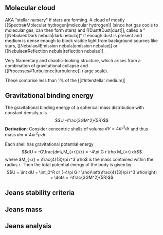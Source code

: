 ## Molecular cloud
AKA "stellar nursery" if stars are forming. A cloud of mostly [[Spectra#Molecular hydrogen|molecular hydrogen]] (since hot gas cools to molecular gas, can then form stars) and [[Dust#Dust|dust]], called a "[[Nebulae#Dark nebula|dark nebula]]" if enough dust is present and medium is dense enough to block visible light from background sources like stars, [[Nebulae#Emission nebula|emission nebulae]] or [[Nebulae#Reflection nebula|reflection nebulae]]. 

Very filamentary and chaotic-looking structure, which arises from a combination of gravitational collapse and [[Processes#Turbulence|turbulence]] (large scale).

These comprise less than 1% of the [[#Interstellar medium]] 


## Gravitational binding energy
The gravitational binding energy of a spherical mass distribution with constant density $\rho$ is $$U  -\frac{3GM^2}{5R}$$**Derivation**:
Consider concentric shells of volume $dV = 4\pi r^3 dr$ and thus mass $dm = 4\pi r^2 \rho\, dr$. 

Each shell has gravitational potential energy $$dU = -G\frac{dm\,M_{<r}}{r} = -4\pi G r \rho M_{<r} dr$$where $M_{<r} = \frac{4}{3}\pi r^3 \rho$ is the mass contained within the radius $r$. Then the total potential energy of the body is given by $$U = \int dU = \int_0^R dr (-4\pi G r \rho)\left(\frac{4}{3}\pi r^3 \rho\right) = \dots = -\frac{3GM^2}{5R}$$

## Jeans stability criteria



## Jeans mass



## Jeans analysis